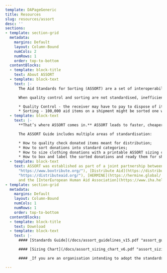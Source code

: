 ```yaml
---
template: DAPageGeneric
title: Resources
slug: resources/assort
desc: ''
sections:
- template: section-grid
  metadata:
    margins: Default
    layout: Column-Bound
    numCols: 2
    numRows: 1
    order: top-to-bottom
  contentBlocks:
  - template: block-title
    text: About ASSORT
  - template: block-text
    text: |-
      The Aid Standards for Sorting (ASSORT) are a set of interoperability standards for humanitarian aid that are designed to save grassroots organisations time, effort, and money.

      When quality control and sorting are not standardised, inefficiencies arise. These inefficiencies require significant expenditure of resources:

      * Quality Control - the receiver may have to pay to dispose of items that are culturally inappropriate, out of season, or poor in quality.
      * Sorting - 100,000 aid items on a shipment might be sorted one way by the sender and then re-sorted another way by the receiver. Sorting takes time.
  - template: block-text
    text: |-
      **That’s where ASSORT comes in.** ASSORT leads to faster, cheaper, and more responsive aid. By providing a “common language” for aid donations, organisations receiving aid can know ahead of time what is on an aid shipment. When the shipment arrives, they process it much faster than they otherwise could. Indeed, a pilot shipment showed that using ASSORT standards significantly cut down on the receiving organisation’s sorting and processing time. Saving time and volunteer capacity makes a big difference for grassroots aid organisations.

      The ASSORT Guide includes multiple areas of standardisation:

      * How to quality check donated items meant for distribution;
      * How to sort donations into standard categories;
      * How to size clothing donations with a printable ASSORT sizing chart;
      * How to box and label the sorted donations and ready them for shipment.
  - template: block-text
    text: ASSORT was established as part of a joint partnership between [Boxtribute](https://www.boxtribute.org/
      "https://www.boxtribute.org/"), [Distribute Aid](https://distributeaid.org/
      "https://distributeaid.org/"), [HERMINE](https://hermine.global/ "https://hermine.global/"),
      and the [InterEuropean Human Aid Association](https://www.iha.help/ "https://www.iha.help/").
- template: section-grid
  metadata:
    margins: Default
    layout: Column-Bound
    numCols: 1
    numRows: 1
    order: top-to-bottom
  contentBlocks:
  - template: block-title
    text: Download
  - template: block-text
    text: |-
      #### [Standards Guide](/docs/assort_guidelines_v15.pdf "assort_guidelines_v15.pdf")

      #### [Sizing Chart](/docs/assort_sizing_chart_v6.pdf "assort_sizing_chart_v6.pdf")

      #### _If you are an organisation intending to adopt the standards, we strongly encourage you to fill out this form to receive updates when revised versions of the standards come out:_ [_Stay Up To Date_](https://lb.benchmarkemail.com//listbuilder/signupnew?IkfHTmyPVq88gyT7h8Hzz%252F5pwVnAjsSIBdsuOiiRRR3tO5iNRn8gS049TyW7spdJ)_!_

---
```

